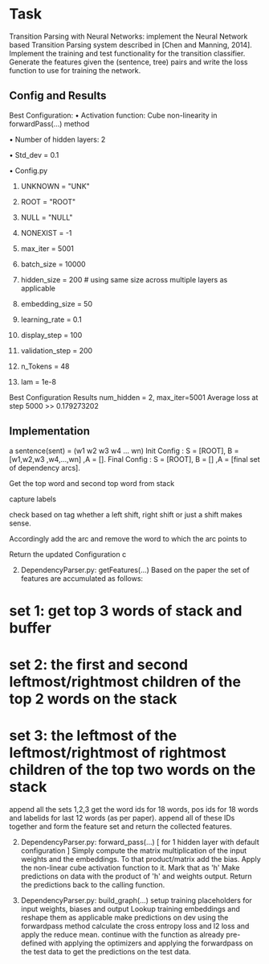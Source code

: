 # Task

Transition Parsing with Neural Networks: implement the Neural Network based Transition
Parsing system described in [Chen and Manning, 2014]. Implement the training and test functionality for the transition classifier. Generate the features given the (sentence, tree) pairs and write the loss function to use for training the network. 

## Config and Results

Best Configuration:
• Activation function: Cube non-linearity in forwardPass(…) method

• Number of hidden layers: 2

• Std_dev = 0.1

• Config.py

1. UNKNOWN = "UNK"

2. ROOT = "ROOT"

3. NULL = "NULL"

4. NONEXIST = -1

5. max_iter = 5001

6. batch_size = 10000

7. hidden_size = 200 # using same size across multiple layers as applicable

8. embedding_size = 50

9. learning_rate = 0.1 

10. display_step = 100

11. validation_step = 200

12. n_Tokens = 48

13. lam = 1e-8

Best Configuration Results num_hidden = 2, max_iter=5001
Average loss at step 5000 >>  0.179273202

## Implementation


a sentence(sent) = (w1 w2 w3 w4 ... wn)
Init Config : S = [ROOT], B = [w1,w2,w3 ,w4,...,wn] ,A = [].
Final Config : S = [ROOT], B = [] ,A = [final set of dependency arcs].


Get the top word and second top word from stack 

capture labels

check based on tag whether a left shift, right shift or just a shift makes sense.

Accordingly add the arc and remove the word to which the arc points to 

Return the updated Configuration c

2. DependencyParser.py: getFeatures(...)
Based on the paper the set of features are accumulated as follows:
# set 1: get top 3 words of stack and buffer
# set 2: the first and second leftmost/rightmost children of the top 2 words on the stack
# set 3: the leftmost of the leftmost/rightmost of rightmost children of the top two words on the stack
append all the sets 1,2,3
get the word ids for 18 words, pos ids for 18 words and labelids for last 12 words (as per paper). append
all of these IDs together and form the feature set and return the collected features.

2. DependencyParser.py: forward_pass(...) [ for 1 hidden layer with default configuration ]
Simply compute the matrix multiplication of the input weights and the embeddings. To that
product/matrix add the bias.
Apply the non-linear cube activation function to it. Mark that as 'h'
Make predictions on data with the product of 'h' and weights output.
Return the predictions back to the calling function.

2. DependencyParser.py: build_graph(...)
setup training placeholders for input weights, biases and output
Lookup training embeddings and reshape them as applicable
make predictions on dev using the forwardpass method
calculate the cross entropy loss and l2 loss and apply the reduce mean.
continue with the function as already pre-defined with applying the optimizers and applying the
forwardpass on the test data to get the predictions on the test data.